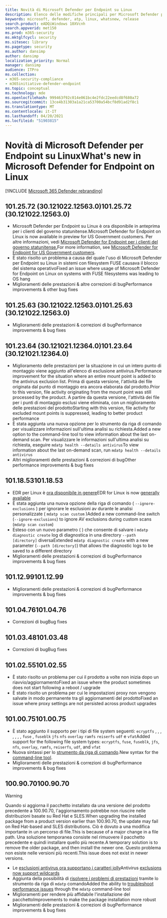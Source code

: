 ```yaml
---
title: Novità di Microsoft Defender per Endpoint su Linux
description: Elenco delle modifiche principali per Microsoft Defender per Endpoint su Linux.
keywords: microsoft, defender, atp, linux, whatsnew, release
search.product: eADQiWindows 10XVcnh
search.appverid: met150
ms.prod: m365-security
ms.mktglfcycl: security
ms.sitesec: library
ms.pagetype: security
ms.author: dansimp
author: dansimp
localization_priority: Normal
manager: dansimp
audience: ITPro
ms.collection:
- m365-security-compliance
- m365initiative-defender-endpoint
ms.topic: conceptual
ms.technology: mde
ms.openlocfilehash: 999463f92c014e061bc4e2fdc22eedcd8f680a72
ms.sourcegitcommit: 13ce4b31303a1a21ca53700a54bcf8d91ad2f8c1
ms.translationtype: MT
ms.contentlocale: it-IT
ms.lasthandoff: 04/20/2021
ms.locfileid: "51903815"
---
```

# <a name="whats-new-in-microsoft-defender-for-endpoint-on-linux"></a><span data-ttu-id="ab7c8-104">Novità di Microsoft Defender per Endpoint su Linux</span><span class="sxs-lookup"><span data-stu-id="ab7c8-104">What's new in Microsoft Defender for Endpoint on Linux</span></span>

[!INCLUDE [Microsoft 365 Defender rebranding](../../includes/microsoft-defender.md)]

## <a name="1012572-30121022125630"></a><span data-ttu-id="ab7c8-105">101.25.72 (30.121022.12563.0)</span><span class="sxs-lookup"><span data-stu-id="ab7c8-105">101.25.72 (30.121022.12563.0)</span></span>

- <span data-ttu-id="ab7c8-106">Microsoft Defender per Endpoint su Linux è ora disponibile in anteprima per i clienti del governo statunitense.</span><span class="sxs-lookup"><span data-stu-id="ab7c8-106">Microsoft Defender for Endpoint on Linux is now available in preview for US Government customers.</span></span> <span data-ttu-id="ab7c8-107">Per altre informazioni, vedi [Microsoft Defender for Endpoint per i clienti del governo statunitense.](gov.md)</span><span class="sxs-lookup"><span data-stu-id="ab7c8-107">For more information, see [Microsoft Defender for Endpoint for US Government customers](gov.md).</span></span>
- <span data-ttu-id="ab7c8-108">È stato risolto un problema a causa del quale l'uso di Microsoft Defender per Endpoint su Linux in sistemi con filesystem FUSE causava il blocco del sistema operativo</span><span class="sxs-lookup"><span data-stu-id="ab7c8-108">Fixed an issue where usage of Microsoft Defender for Endpoint on Linux on systems with FUSE filesystems was leading to OS hang</span></span>
- <span data-ttu-id="ab7c8-109">Miglioramenti delle prestazioni & altre correzioni di bug</span><span class="sxs-lookup"><span data-stu-id="ab7c8-109">Performance improvements & other bug fixes</span></span>

## <a name="1012563-30121022125630"></a><span data-ttu-id="ab7c8-110">101.25.63 (30.121022.12563.0)</span><span class="sxs-lookup"><span data-stu-id="ab7c8-110">101.25.63 (30.121022.12563.0)</span></span>

- <span data-ttu-id="ab7c8-111">Miglioramenti delle prestazioni & correzioni di bug</span><span class="sxs-lookup"><span data-stu-id="ab7c8-111">Performance improvements & bug fixes</span></span>

## <a name="1012364-30121021123640"></a><span data-ttu-id="ab7c8-112">101.23.64 (30.121021.12364.0)</span><span class="sxs-lookup"><span data-stu-id="ab7c8-112">101.23.64 (30.121021.12364.0)</span></span>

- <span data-ttu-id="ab7c8-113">Miglioramento delle prestazioni per la situazione in cui un intero punto di montaggio viene aggiunto all'elenco di esclusione antivirus.</span><span class="sxs-lookup"><span data-stu-id="ab7c8-113">Performance improvement for the situation where an entire mount point is added to the antivirus exclusion list.</span></span> <span data-ttu-id="ab7c8-114">Prima di questa versione, l'attività dei file originata dal punto di montaggio era ancora elaborata dal prodotto.</span><span class="sxs-lookup"><span data-stu-id="ab7c8-114">Prior to this version, file activity originating from the mount point was still processed by the product.</span></span> <span data-ttu-id="ab7c8-115">A partire da questa versione, l'attività dei file per i punti di montaggio esclusi viene eliminata, con un miglioramento delle prestazioni del prodotto</span><span class="sxs-lookup"><span data-stu-id="ab7c8-115">Starting with this version, file activity for excluded mount points is suppressed, leading to better product performance</span></span>
- <span data-ttu-id="ab7c8-116">È stata aggiunta una nuova opzione per lo strumento da riga di comando per visualizzare informazioni sull'ultima analisi su richiesta.</span><span class="sxs-lookup"><span data-stu-id="ab7c8-116">Added a new option to the command-line tool to view information about the last on-demand scan.</span></span> <span data-ttu-id="ab7c8-117">Per visualizzare le informazioni sull'ultima analisi su richiesta, eseguire `mdatp health --details antivirus`</span><span class="sxs-lookup"><span data-stu-id="ab7c8-117">To view information about the last on-demand scan, run `mdatp health --details antivirus`</span></span>
- <span data-ttu-id="ab7c8-118">Altri miglioramenti delle prestazioni & correzioni di bug</span><span class="sxs-lookup"><span data-stu-id="ab7c8-118">Other performance improvements & bug fixes</span></span>

## <a name="1011853"></a><span data-ttu-id="ab7c8-119">101.18.53</span><span class="sxs-lookup"><span data-stu-id="ab7c8-119">101.18.53</span></span>

- <span data-ttu-id="ab7c8-120">EDR per Linux è [ora disponibile in genere](https://techcommunity.microsoft.com/t5/microsoft-defender-for-endpoint/edr-for-linux-is-now-is-generally-available/ba-p/2048539)</span><span class="sxs-lookup"><span data-stu-id="ab7c8-120">EDR for Linux is now [generally available](https://techcommunity.microsoft.com/t5/microsoft-defender-for-endpoint/edr-for-linux-is-now-is-generally-available/ba-p/2048539)</span></span>
- <span data-ttu-id="ab7c8-121">È stata aggiunta una nuova opzione della riga di comando ( `--ignore-exclusions` ) per ignorare le esclusioni av durante le analisi personalizzate ( `mdatp scan custom` )</span><span class="sxs-lookup"><span data-stu-id="ab7c8-121">Added a new command-line switch (`--ignore-exclusions`) to ignore AV exclusions during custom scans (`mdatp scan custom`)</span></span>
- <span data-ttu-id="ab7c8-122">Esteso con un nuovo parametro ( ) che consente di salvare i `mdatp diagnostic create` log di diagnostica in una directory `--path [directory]` diversa</span><span class="sxs-lookup"><span data-stu-id="ab7c8-122">Extended `mdatp diagnostic create` with a new parameter (`--path [directory]`) that allows the diagnostic logs to be saved to a different directory</span></span>
- <span data-ttu-id="ab7c8-123">Miglioramenti delle prestazioni & correzioni di bug</span><span class="sxs-lookup"><span data-stu-id="ab7c8-123">Performance improvements & bug fixes</span></span>

## <a name="1011299"></a><span data-ttu-id="ab7c8-124">101.12.99</span><span class="sxs-lookup"><span data-stu-id="ab7c8-124">101.12.99</span></span>

- <span data-ttu-id="ab7c8-125">Miglioramenti delle prestazioni & correzioni di bug</span><span class="sxs-lookup"><span data-stu-id="ab7c8-125">Performance improvements & bug fixes</span></span>

## <a name="1010476"></a><span data-ttu-id="ab7c8-126">101.04.76</span><span class="sxs-lookup"><span data-stu-id="ab7c8-126">101.04.76</span></span>

- <span data-ttu-id="ab7c8-127">Correzioni di bug</span><span class="sxs-lookup"><span data-stu-id="ab7c8-127">Bug fixes</span></span>

## <a name="1010348"></a><span data-ttu-id="ab7c8-128">101.03.48</span><span class="sxs-lookup"><span data-stu-id="ab7c8-128">101.03.48</span></span>

- <span data-ttu-id="ab7c8-129">Correzioni di bug</span><span class="sxs-lookup"><span data-stu-id="ab7c8-129">Bug fixes</span></span>

## <a name="1010255"></a><span data-ttu-id="ab7c8-130">101.02.55</span><span class="sxs-lookup"><span data-stu-id="ab7c8-130">101.02.55</span></span>

- <span data-ttu-id="ab7c8-131">È stato risolto un problema per cui il prodotto a volte non inizia dopo un riavvio/aggiornamento</span><span class="sxs-lookup"><span data-stu-id="ab7c8-131">Fixed an issue where the product sometimes does not start following a reboot / upgrade</span></span>
- <span data-ttu-id="ab7c8-132">È stato risolto un problema per cui le impostazioni proxy non vengono salvate in modo permanente tra gli aggiornamenti del prodotto</span><span class="sxs-lookup"><span data-stu-id="ab7c8-132">Fixed an issue where proxy settings are not persisted across product upgrades</span></span>

## <a name="1010075"></a><span data-ttu-id="ab7c8-133">101.00.75</span><span class="sxs-lookup"><span data-stu-id="ab7c8-133">101.00.75</span></span>

- <span data-ttu-id="ab7c8-134">È stato aggiunto il supporto per i tipi di file system seguenti: `ecryptfs` , , , , , , , `fuse` , `fuseblk` `jfs` `nfs` `overlay` `ramfs` `reiserfs` `udf` e `vfat`</span><span class="sxs-lookup"><span data-stu-id="ab7c8-134">Added support for the following file system types: `ecryptfs`, `fuse`, `fuseblk`, `jfs`, `nfs`, `overlay`, `ramfs`, `reiserfs`, `udf`, and `vfat`</span></span>
- <span data-ttu-id="ab7c8-135">Nuova sintassi per lo [strumento da riga di comando](linux-resources.md#configure-from-the-command-line).</span><span class="sxs-lookup"><span data-stu-id="ab7c8-135">New syntax for the [command-line tool](linux-resources.md#configure-from-the-command-line).</span></span>
- <span data-ttu-id="ab7c8-136">Miglioramenti delle prestazioni & correzioni di bug</span><span class="sxs-lookup"><span data-stu-id="ab7c8-136">Performance improvements & bug fixes</span></span>

## <a name="1009070"></a><span data-ttu-id="ab7c8-137">100.90.70</span><span class="sxs-lookup"><span data-stu-id="ab7c8-137">100.90.70</span></span>

> [!WARNING]
> <span data-ttu-id="ab7c8-138">Quando si aggiorna il pacchetto installato da una versione del prodotto precedente a 100.90.70, l'aggiornamento potrebbe non riuscire nelle distribuzioni basate su Red Hat e SLES.</span><span class="sxs-lookup"><span data-stu-id="ab7c8-138">When upgrading the installed package from a product version earlier than 100.90.70, the update may fail on Red Hat-based and SLES distributions.</span></span> <span data-ttu-id="ab7c8-139">Ciò è dovuto a una modifica importante in un percorso di file.</span><span class="sxs-lookup"><span data-stu-id="ab7c8-139">This is because of a major change in a file path.</span></span> <span data-ttu-id="ab7c8-140">Una soluzione temporanea consiste nel rimuovere il pacchetto precedente e quindi installare quello più recente.</span><span class="sxs-lookup"><span data-stu-id="ab7c8-140">A temporary solution is to remove the older package, and then install the newer one.</span></span> <span data-ttu-id="ab7c8-141">Questo problema non esiste nelle versioni più recenti.</span><span class="sxs-lookup"><span data-stu-id="ab7c8-141">This issue does not exist in newer versions.</span></span>

- <span data-ttu-id="ab7c8-142">Le [esclusioni antivirus ora supportano i caratteri jolly](linux-exclusions.md#supported-exclusion-types)</span><span class="sxs-lookup"><span data-stu-id="ab7c8-142">Antivirus [exclusions now support wildcards](linux-exclusions.md#supported-exclusion-types)</span></span>
- <span data-ttu-id="ab7c8-143">Aggiunta della possibilità di [risolvere i problemi di prestazioni](linux-support-perf.md) tramite lo strumento da riga di `mdatp` comando</span><span class="sxs-lookup"><span data-stu-id="ab7c8-143">Added the ability to [troubleshoot performance issues](linux-support-perf.md) through the `mdatp` command-line tool</span></span>
- <span data-ttu-id="ab7c8-144">Miglioramenti per rendere più affidabile l'installazione del pacchetto</span><span class="sxs-lookup"><span data-stu-id="ab7c8-144">Improvements to make the package installation more robust</span></span>
- <span data-ttu-id="ab7c8-145">Miglioramenti delle prestazioni & correzioni di bug</span><span class="sxs-lookup"><span data-stu-id="ab7c8-145">Performance improvements & bug fixes</span></span>
